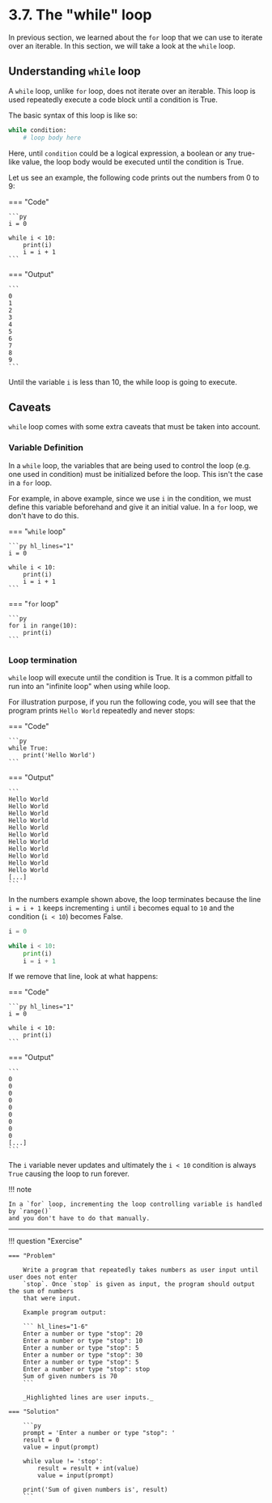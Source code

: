 # 3.7. The "while" loop
In previous section, we learned about the `for` loop that we can use to iterate over
an iterable. In this section, we will take a look at the `while` loop.

## Understanding `while` loop
A `while` loop, unlike `for` loop, does not iterate over an iterable. This loop is used
repeatedly execute a code block until a condition is True.

The basic syntax of this loop is like so:
```py
while condition:
    # loop body here
```

Here, until `condition` could be a logical expression, a boolean or any true-like value, the
loop body would be executed until the condition is True.

Let us see an example, the following code prints out the numbers from 0 to 9:

=== "Code"

    ```py
    i = 0

    while i < 10:
        print(i)
        i = i + 1
    ```

=== "Output"

    ```
    0
    1
    2
    3
    4
    5
    6
    7
    8
    9
    ```

Until the variable `i` is less than 10, the while loop is going to execute.

## Caveats
`while` loop comes with some extra caveats that must be taken into account.

### Variable Definition
In a `while` loop, the variables that are being used to control the loop (e.g. one used in
condition) must be initialized before the loop. This isn't the case in a `for` loop.

For example, in above example, since we use `i` in the condition, we must define this
variable beforehand and give it an initial value. In a `for` loop, we don't have to
do this.

=== "`while` loop"

    ```py hl_lines="1"
    i = 0

    while i < 10:
        print(i)
        i = i + 1
    ```


=== "`for` loop"

    ```py
    for i in range(10):
        print(i)
    ```

### Loop termination
`while` loop will execute until the condition is True. It is a common pitfall to run into
an "infinite loop" when using while loop.

For illustration purpose, if you run the following code, you will see that the program
prints `Hello World` repeatedly and never stops:

=== "Code"

    ```py
    while True:
        print('Hello World')
    ```

=== "Output"

    ```
    Hello World
    Hello World
    Hello World
    Hello World
    Hello World
    Hello World
    Hello World
    Hello World
    Hello World
    Hello World
    Hello World
    [...]
    ```

In the numbers example shown above, the loop terminates because the line `i = i + 1` keeps
incrementing `i` until `i` becomes equal to `10` and the condition (`i < 10`) becomes False.

```py hl_lines="5"
i = 0

while i < 10:
    print(i)
    i = i + 1
```

If we remove that line, look at what happens:

=== "Code"

    ```py hl_lines="1"
    i = 0

    while i < 10:
        print(i)
    ```


=== "Output"

    ```
    0
    0
    0
    0
    0
    0
    0
    0
    0
    [...]
    ```

The `i` variable never updates and ultimately the `i < 10` condition is always `True` causing
the loop to run forever.

!!! note

    In a `for` loop, incrementing the loop controlling variable is handled by `range()`
    and you don't have to do that manually.

---

!!! question "Exercise"

    === "Problem"

        Write a program that repeatedly takes numbers as user input until user does not enter
        `stop`. Once `stop` is given as input, the program should output the sum of numbers
        that were input.

        Example program output:

        ``` hl_lines="1-6"
        Enter a number or type "stop": 20
        Enter a number or type "stop": 10
        Enter a number or type "stop": 5
        Enter a number or type "stop": 30
        Enter a number or type "stop": 5
        Enter a number or type "stop": stop
        Sum of given numbers is 70
        ```

        _Highlighted lines are user inputs._

    === "Solution"

        ```py
        prompt = 'Enter a number or type "stop": '
        result = 0
        value = input(prompt)

        while value != 'stop':
            result = result + int(value)
            value = input(prompt)

        print('Sum of given numbers is', result)
        ```
